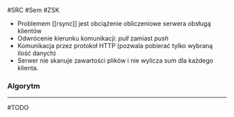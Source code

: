 #SRC #Sem #ZSK

- Problemem [[rsync]] jest obciążenie obliczeniowe serwera obsługą klientów
- Odwrócenie kierunku komunikacji: _pull_ zamiast _push_
- Komunikacja przez protokoł HTTP (pozwala pobierać tylko wybraną ilość danych)
- Serwer nie skanuje zawartości plików i nie wylicza sum dla każdego klienta.

### Algorytm
---
#TODO